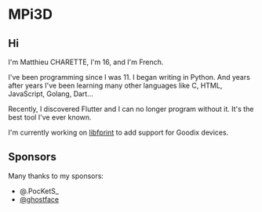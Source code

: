 # MPi3D

## Hi

I'm Matthieu CHARETTE, I'm 16, and I'm French.

I've been programming since I was 11. I began writing in Python. And years after years I've been learning many other languages like C, HTML, JavaScript, Golang, Dart...

Recently, I discovered Flutter and I can no longer program without it. It's the best tool I've ever known.

I'm currently working on [libfprint](https://github.com/freedesktop/libfprint) to add support for Goodix devices.

## Sponsors

Many thanks to my sponsors:

+ @.PocKetS_
+ [@ghostface](https://github.com/ghostface)
